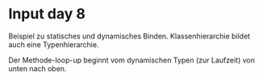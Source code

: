 # Input day 8

Beispiel zu statisches und dynamisches Binden. Klassenhierarchie bildet auch eine Typenhierarchie.

Der Methode-loop-up beginnt vom dynamischen Typen (zur Laufzeit) von unten nach oben.